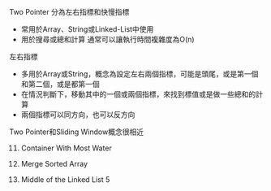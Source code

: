 Two Pointer 分為左右指標和快慢指標
- 常用於Array、String或Linked-List中使用
- 用於搜尋或總和計算
通常可以讓執行時間複雜度為O(n)

左右指標

- 多用於Array或String，概念為設定左右兩個指標，可能是頭尾，或是第一個和第二個，或是都第一個
- 在情況判斷下，移動其中的一個或兩個指標，來找到標值或是做一些總和的計算
- 兩個指標可以同方向，也可以反方向

Two Pointer和Sliding Window概念很相近

11. Container With Most Water

88. Merge Sorted Array
    
876. Middle of the Linked List
5